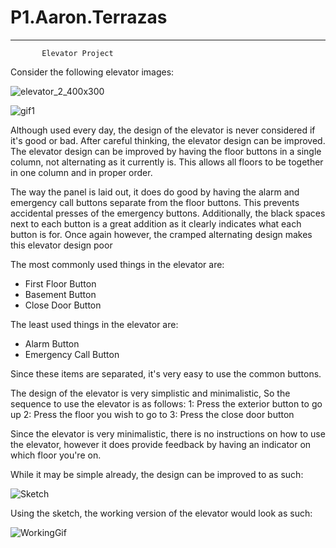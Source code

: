 # P1.Aaron.Terrazas
-------------------------------------
           Elevator Project


Consider the following elevator images:

![elevator_2_400x300](https://user-images.githubusercontent.com/61167114/192897092-5f12c0b8-4cc5-4c60-93e0-fc93d593bb25.jpg)


![gif1](https://user-images.githubusercontent.com/61167114/192913481-417e2304-e5cf-4dd0-a944-de186c5800b0.gif)



Although used every day, the design of the elevator is never considered if it's good or bad. After careful thinking, the elevator design can be improved. 
The elevator design can be improved by having the floor buttons in a single column, not alternating as it currently is. This allows all floors to be together in one column and in proper order. 

The way the panel is laid out, it does do good by having the alarm and emergency call buttons separate from the floor buttons. This prevents accidental presses of the emergency buttons. Additionally, the black spaces next to each button is a great addition as it clearly indicates what each button is for. Once again however, the cramped alternating design makes this elevator design poor

The most commonly used things in the elevator are:
- First Floor Button
- Basement Button
- Close Door Button

The least used things in the elevator are:
- Alarm Button
- Emergency Call Button

Since these items are separated, it's very easy to use the common buttons.

The design of the elevator is very simplistic and minimalistic, So the sequence to use the elevator is as follows:
1:  Press the exterior button to go up
2:  Press the floor you wish to go to
3:  Press the close door button

Since the elevator is very minimalistic, there is no instructions on how to use the elevator, however it does provide feedback by having an indicator on which floor you're on. 

While it may be simple already, the design can be improved to as such:

![Sketch](https://user-images.githubusercontent.com/61167114/192936393-9b81f460-3a1c-4643-8e3d-bc053f919dd1.jpg)

Using the sketch, the working version of the elevator would look as such:

![WorkingGif](https://user-images.githubusercontent.com/61167114/192938656-a08c2fda-1e19-4e3b-9f2a-def89a82783a.gif)


